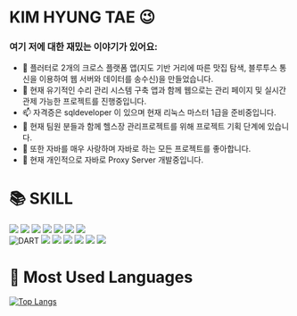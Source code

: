 # KIM HYUNG TAE 😉

<h3> 여기 저에 대한 재밌는 이야기가 있어요: </h3>

- 🔭 플러터로 2개의 크로스 플랫폼 앱(지도 기반 거리에 따른 맛집 탐색, 블루투스 통신을 이용하여 웹 서버와 데이터를 송수신)을 만들었습니다.
- 🌱 현재 유기적인 수리 관리 시스템 구축 앱과 함께 웹으로는 관리 페이지 및 실시간 관제 가능한 프로젝트를 진행중입니다.
- 📫 자격증은 sqldeveloper 이 있으며 현재 리눅스 마스터 1급을 준비중입니다.
- 👯 현재 팀원 분들과 함께 헬스장 관리프로젝트를 위해 프로젝트 기획 단계에 있습니다.
- 🤔 또한 자바를 매우 사랑하며 자바로 하는 모든 프로젝트를 좋아합니다.
- 💬 현재 개인적으로 자바로 Proxy Server 개발중입니다.

<div><h1>📚  SKILL </h1></div>
<div> 
<img src="https://img.shields.io/badge/java-007396?style=for-the-badge&logo=java&logoColor=white">
<img src="https://img.shields.io/badge/html5-E34F26?style=for-the-badge&logo=html5&logoColor=white">
<img src="https://img.shields.io/badge/css-1572B6?style=for-the-badge&logo=css3&logoColor=white">
<img src="https://img.shields.io/badge/javascript-F7DF1E?style=for-the-badge&logo=javascript&logoColor=black">
<img src="https://img.shields.io/badge/jquery-0769AD?style=for-the-badge&logo=jquery&logoColor=white">
<img src="https://img.shields.io/badge/oracle-F80000?style=for-the-badge&logo=oracle&logoColor=white">
<img src="https://img.shields.io/badge/mysql-4479A1?style=for-the-badge&logo=mysql&logoColor=white">
 <br/>
<img alt="DART" src="https://img.shields.io/badge/Dart-0175C2?style=for-the-badge&logo=dart&logoColor=white"/>
<img src="https://img.shields.io/badge/firebase-FFCA28?style=for-the-badge&logo=firebase&logoColor=white">
<img src="https://img.shields.io/badge/node.js-339933?style=for-the-badge&logo=Node.js&logoColor=white">
<img src="https://img.shields.io/badge/flutter-02569B?style=for-the-badge&logo=flutter&logoColor=white">
<img src="https://img.shields.io/badge/linux-FCC624?style=for-the-badge&logo=linux&logoColor=black">
<img src="https://img.shields.io/badge/github-181717?style=for-the-badge&logo=github&logoColor=white">
<img src="https://img.shields.io/badge/git-F05032?style=for-the-badge&logo=git&logoColor=white">
</div>


<div><h1>🍎  Most Used Languages </h1></div>

[![Top Langs](https://github-readme-stats.vercel.app/api/top-langs/?username=ARAN)](https://github.com/anuraghazra/github-readme-stats)
